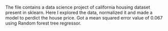 The file contains a data science project of california housing dataset present in sklearn.
Here I explored the data, normalized it and made a model to perdict the house price.
Got a mean squared error value of 0.067 using Random forest tree regressor.

